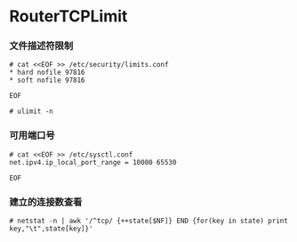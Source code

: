# RouterTCPLimit

### 文件描述符限制
```
# cat <<EOF >> /etc/security/limits.conf
* hard nofile 97816
* soft nofile 97816

EOF

# ulimit -n
```

### 可用端口号
```
# cat <<EOF >> /etc/sysctl.conf
net.ipv4.ip_local_port_range = 10000 65530

EOF
```
### 建立的连接数查看
```
# netstat -n | awk '/^tcp/ {++state[$NF]} END {for(key in state) print key,"\t",state[key]}'
```
